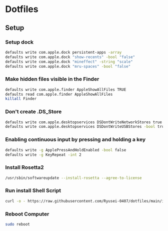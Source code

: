 # Dotfiles

## Setup

### Setup dock

```sh
defaults write com.apple.dock persistent-apps -array
defaults write com.apple.dock "show-recents" -bool "false"
defaults write com.apple.dock "mineffect" -string "scale"
defaults write com.apple.dock "mru-spaces" -bool "false"
```

### Make hidden files visible in the Finder

```sh
defaults write com.apple.finder AppleShowAllFiles TRUE
defaults read com.apple.finder AppleShowAllFiles
killall Finder
```

### Don't create .DS_Store

```sh
defaults write com.apple.desktopservices DSDontWriteNetworkStores true
defaults write com.apple.desktopservices DSDontWriteUSBStores -bool true
```

### Enabling continuous input by pressing and holding a key

```sh
defaults write -g ApplePressAndHoldEnabled -bool false
defaults write -g KeyRepeat -int 2
```

### Install Rosetta2

```sh
/usr/sbin/softwareupdate --install-rosetta --agree-to-license
```

### Run install Shell Script

```sh
curl -o - https://raw.githubusercontent.com/Ryusei-0407/dotfiles/main/install.sh | sh
```

### Reboot Computer

```sh
sudo reboot
```
